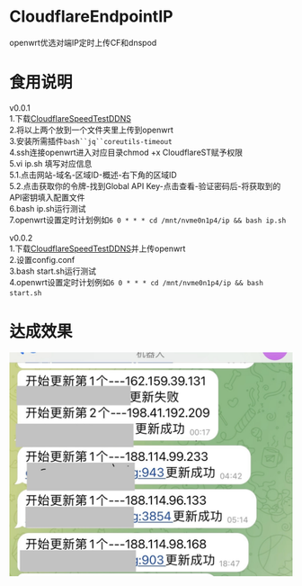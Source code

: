 # CloudflareEndpointIP
openwrt优选对端IP定时上传CF和dnspod
# 食用说明
v0.0.1  
1.下载[CloudflareSpeedTestDDNS](https://github.com/Jason6111/CloudflareEndpointIP/releases/download/0.0.1/CloudflareEndpointIP-0.0.1.zip)  
2.将以上两个放到一个文件夹里上传到openwrt  
3.安装所需插件`bash``jq``coreutils-timeout`  
4.ssh连接openwrt进入对应目录chmod +x CloudflareST赋予权限  
5.vi ip.sh 填写对应信息  
5.1.点击网站-域名-区域ID-概述-右下角的区域ID  
5.2.点击获取你的令牌-找到Global API Key-点击查看-验证密码后-将获取到的API密钥填入配置文件  
6.bash ip.sh运行测试  
7.openwrt设置定时计划例如`6 0 * * * cd /mnt/nvme0n1p4/ip && bash ip.sh`

v0.0.2  
1.下载[CloudflareSpeedTestDDNS](https://github.com/Jason6111/CloudflareEndpointIP/releases/download/0.0.2/CloudflareEndpointIP-0.0.2.zip)并上传openwrt  
2.设置config.conf  
3.bash start.sh运行测试  
4.openwrt设置定时计划例如`6 0 * * * cd /mnt/nvme0n1p4/ip && bash start.sh`
# 达成效果  
![image](demo/IMG.jpg) 
